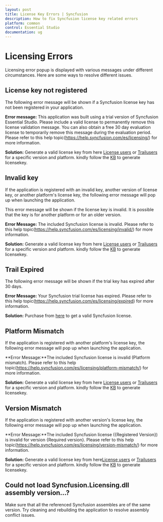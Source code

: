 ```yaml
---
layout: post
title: License Key Errors | Syncfusion 
description: How to fix Syncfusion license key related errors
platform: common
control: Essential Studio
documentation: ug
---
```


# Licensing Errors

Licensing error popup is displayed with various messages under different circumstances. Here are some ways to resolve different issues.

## License key not registered 

The following error message will be shown if a Syncfusion license key has not been registered in your application. 

**Error message:** This application was built using a trial version of Syncfusion Essential Studio. Please include a valid license to permanently remove this license validation message. You can also obtain a free 30 day evaluation license to temporarily remove this message during the evaluation period. Please refer to this help topic(https://help.syncfusion.com/es/licensing/) for more information.

**Solution:** Generate a valid license key from here [License users](https://www.syncfusion.com/account/downloads) or [Trailusers](https://www.syncfusion.com/account/manage-trials/downloads) for a specific version and platform. kindly follow the [KB](https://www.syncfusion.com/kb/8976/how-to-generate-license-key-for-licensed-products) to generate licensekey.

## Invalid key

If the application is registered with an invalid key, another version of license key, or another platform's license key, the following error message will pop up when launching the application. 

This error message will be shown if the license key is invalid. It is possible that the key is for another platform or for an older version.

**Error Message:** The included Syncfusion license is invalid. Please refer to this help topic(https://help.syncfusion.com/es/licensing/invalid/) for more information.

**Solution:** Generate a valid license key from here [License users](https://www.syncfusion.com/account/downloads) or [Trailusers](https://www.syncfusion.com/account/manage-trials/downloads) for a specific version and platform. kindly follow the [KB](https://www.syncfusion.com/kb/8976/how-to-generate-license-key-for-licensed-products) to generate licensekey.

## Trail Expired

The following error message will be shown if the trial key has expired after 30 days.

**Error Message:** Your Syncfusion trial license has expired. Please refer to this help topic(https://help.syncfusion.com/es/licensing/expired) for more information.

**Solution:** Purchase from [here](https://www.syncfusion.com/sales/products) to get a valid Syncfusion license.

## Platform Mismatch

If the application is registered with another platform's license key, the following error message will pop up when launching the application.

**Error Message:**The included Syncfusion license is invalid (Platform mismatch). Please refer to this help topic(https://help.syncfusion.com/es/licensing/platform-mismatch/) for more information.

**Solution:** Generate a valid license key from here [License users](https://www.syncfusion.com/account/downloads) or [Trailusers](https://www.syncfusion.com/account/manage-trials/downloads) for a specific version and platform. kindly follow the [KB](https://www.syncfusion.com/kb/8976/how-to-generate-license-key-for-licensed-products) to generate licensekey.

## Version Mismatch

If the application is registered with another version's license key, the following error message will pop up when launching the application.

**Error Message:**The included Syncfusion license ({Registered Version}) is invalid for version {Required version}. Please refer to this help topic(https://help.syncfusion.com/es/licensing/version-mismatch/) for more information.

**Solution:** Generate a valid license key from here[License users](https://www.syncfusion.com/account/downloads) or [Trailusers](https://www.syncfusion.com/account/manage-trials/downloads) for a specific version and platform. kindly follow the [KB](https://www.syncfusion.com/kb/8976/how-to-generate-license-key-for-licensed-products) to generate licensekey.

## Could not load Syncfusion.Licensing.dll assembly version...?
Make sure that all the referenced Syncfusion assembles are of the same version. Try cleaning and rebuilding the application to resolve assembly conflict issues.








